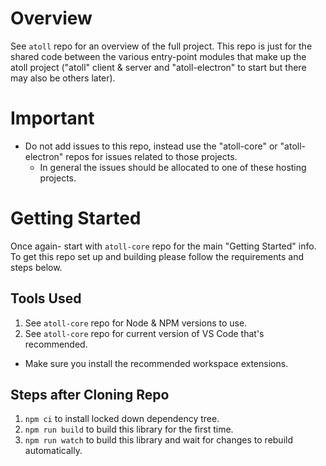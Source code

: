 Overview
========

See `atoll` repo for an overview of the full project.  This repo is just for the shared code between
the various entry-point modules that make up the atoll project ("atoll" client & server and
"atoll-electron" to start but there may also be others later).

Important
=========

* Do not add issues to this repo, instead use the "atoll-core" or "atoll-electron" repos for issues related to those projects.
  - In general the issues should be allocated to one of these hosting projects.

Getting Started
===============

Once again- start with `atoll-core` repo for the main "Getting Started" info.  To get this repo set up
and building please follow the requirements and steps below.


Tools Used
----------

1. See `atoll-core` repo for Node & NPM versions to use.
2. See `atoll-core` repo for current version of VS Code that's recommended.
  - Make sure you install the recommended workspace extensions.

Steps after Cloning Repo
------------------------

1. `npm ci` to install locked down dependency tree.
2. `npm run build` to build this library for the first time.
3. `npm run watch` to build this library and wait for changes to rebuild automatically.

